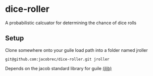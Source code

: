 # dice-roller
A probabilistic calcuator for determining the chance of dice rolls

## Setup
Clone somewhere onto your guile load path into a folder named jroller
```
git@github.com:jacobrec/dice-roller.git jroller
```

Depends on the jacob standard library for guile [(jlib)](https://github.com/jacobrec/guile-lib)
